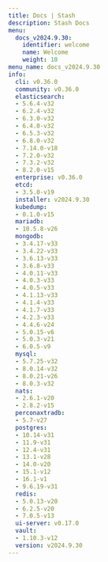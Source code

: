 ```yaml
---
title: Docs | Stash
description: Stash Docs
menu:
  docs_v2024.9.30:
    identifier: welcome
    name: Welcome
    weight: 10
menu_name: docs_v2024.9.30
info:
  cli: v0.36.0
  community: v0.36.0
  elasticsearch:
  - 5.6.4-v32
  - 6.2.4-v32
  - 6.3.0-v32
  - 6.4.0-v32
  - 6.5.3-v32
  - 6.8.0-v32
  - 7.14.0-v18
  - 7.2.0-v32
  - 7.3.2-v32
  - 8.2.0-v15
  enterprise: v0.36.0
  etcd:
  - 3.5.0-v19
  installer: v2024.9.30
  kubedump:
  - 0.1.0-v15
  mariadb:
  - 10.5.8-v26
  mongodb:
  - 3.4.17-v33
  - 3.4.22-v33
  - 3.6.13-v33
  - 3.6.8-v33
  - 4.0.11-v33
  - 4.0.3-v33
  - 4.0.5-v33
  - 4.1.13-v33
  - 4.1.4-v33
  - 4.1.7-v33
  - 4.2.3-v33
  - 4.4.6-v24
  - 5.0.15-v6
  - 5.0.3-v21
  - 6.0.5-v9
  mysql:
  - 5.7.25-v32
  - 8.0.14-v32
  - 8.0.21-v26
  - 8.0.3-v32
  nats:
  - 2.6.1-v20
  - 2.8.2-v15
  perconaxtradb:
  - 5.7-v27
  postgres:
  - 10.14-v31
  - 11.9-v31
  - 12.4-v31
  - 13.1-v28
  - 14.0-v20
  - 15.1-v12
  - 16.1-v1
  - 9.6.19-v31
  redis:
  - 5.0.13-v20
  - 6.2.5-v20
  - 7.0.5-v13
  ui-server: v0.17.0
  vault:
  - 1.10.3-v12
  version: v2024.9.30
---
```


